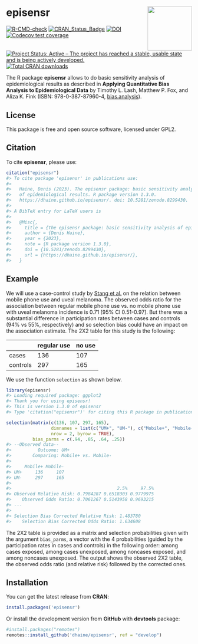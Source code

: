 
<!-- README.md is generated from README.Rmd. Please edit that file -->

# episensr <img src="man/figures/logo.png" align="right" width=120 />

<!-- badges: start -->

[![R-CMD-check](https://github.com/dhaine/episensr/actions/workflows/check-standard.yaml/badge.svg)](https://github.com/dhaine/episensr/actions/workflows/check-standard.yaml)
[![CRAN\_Status\_Badge](http://www.r-pkg.org/badges/version/episensr)](https://cran.r-project.org/package=episensr)
[![DOI](https://zenodo.org/badge/DOI/10.5281/zenodo.8299430.svg)](https://doi.org/10.5281/zenodo.8299430)
[![Codecov test
coverage](https://codecov.io/gh/dhaine/episensr/branch/master/graph/badge.svg)](https://app.codecov.io/gh/dhaine/episensr/tree/master)
[![Project Status: Active – The project has reached a stable, usable
state and is being actively
developed.](https://www.repostatus.org/badges/latest/active.svg)](https://www.repostatus.org/#active)
[![Total CRAN
downloads](https://cranlogs.r-pkg.org/badges/grand-total/episensr)](https://cran.r-project.org/package=episensr)

<!-- badges: end -->

The R package **episensr** allows to do basic sensitivity analysis of
epidemiological results as described in **Applying Quantitative Bias
Analysis to Epidemiological Data** by Timothy L. Lash, Matthew P. Fox,
and Aliza K. Fink (ISBN: 978-0-387-87960-4,
[bias.analysis](https://sites.google.com/site/biasanalysis/)).

## License

This package is free and open source software, licensed under GPL2.

## Citation

To cite **episensr**, please use:

``` r
citation("episensr")
#> To cite package 'episensr' in publications use:
#> 
#>   Haine, Denis (2023). The episensr package: basic sensitivity analysis
#>   of epidemiological results. R package version 1.3.0.
#>   https://dhaine.github.io/episensr/. doi: 10.5281/zenodo.8299430.
#> 
#> A BibTeX entry for LaTeX users is
#> 
#>   @Misc{,
#>     title = {The episensr package: basic sensitivity analysis of epidemiological results},
#>     author = {Denis Haine},
#>     year = {2023},
#>     note = {R package version 1.3.0},
#>     doi = {10.5281/zenodo.8299430},
#>     url = {https://dhaine.github.io/episensr/},
#>   }
```

## Example

We will use a case-control study by [Stang et
al.](https://pubmed.ncbi.nlm.nih.gov/16523014/) on the relation between
mobile phone use and uveal melanoma. The observed odds ratio for the
association between regular mobile phone use vs. no mobile phone use
with uveal melanoma incidence is 0.71 \[95% CI 0.51-0.97\]. But there
was a substantial difference in participation rates between cases and
controls (94% vs 55%, respectively) and so selection bias could have an
impact on the association estimate. The 2X2 table for this study is the
following:

|          | regular use | no use |
| -------- | ----------- | ------ |
| cases    | 136         | 107    |
| controls | 297         | 165    |

We use the function `selection` as shown below.

``` r
library(episensr)
#> Loading required package: ggplot2
#> Thank you for using episensr!
#> This is version 1.3.0 of episensr
#> Type 'citation("episensr")' for citing this R package in publications.

selection(matrix(c(136, 107, 297, 165),
                 dimnames = list(c("UM+", "UM-"), c("Mobile+", "Mobile-")),
                 nrow = 2, byrow = TRUE),
          bias_parms = c(.94, .85, .64, .25))
#> --Observed data-- 
#>          Outcome: UM+ 
#>        Comparing: Mobile+ vs. Mobile- 
#> 
#>     Mobile+ Mobile-
#> UM+     136     107
#> UM-     297     165
#> 
#>                                        2.5%     97.5%
#> Observed Relative Risk: 0.7984287 0.6518303 0.9779975
#>    Observed Odds Ratio: 0.7061267 0.5143958 0.9693215
#> ---
#>                                                 
#> Selection Bias Corrected Relative Risk: 1.483780
#>    Selection Bias Corrected Odds Ratio: 1.634608
```

The 2X2 table is provided as a matrix and selection probabilities given
with the argument `bias_parms`, a vector with the 4 probabilities
(guided by the participation rates in cases and controls) in the
following order: among cases exposed, among cases unexposed, among
noncases exposed, and among noncases unexposed. The output shows the
observed 2X2 table, the observed odds ratio (and relative risk) followed
by the corrected ones.

## Installation

You can get the latest release from **CRAN**:

``` r
install.packages('episensr')
```

Or install the development version from **GitHub** with **devtools**
package:

``` r
#install.packages("remotes")
remotes::install_github('dhaine/episensr', ref = "develop")
```
